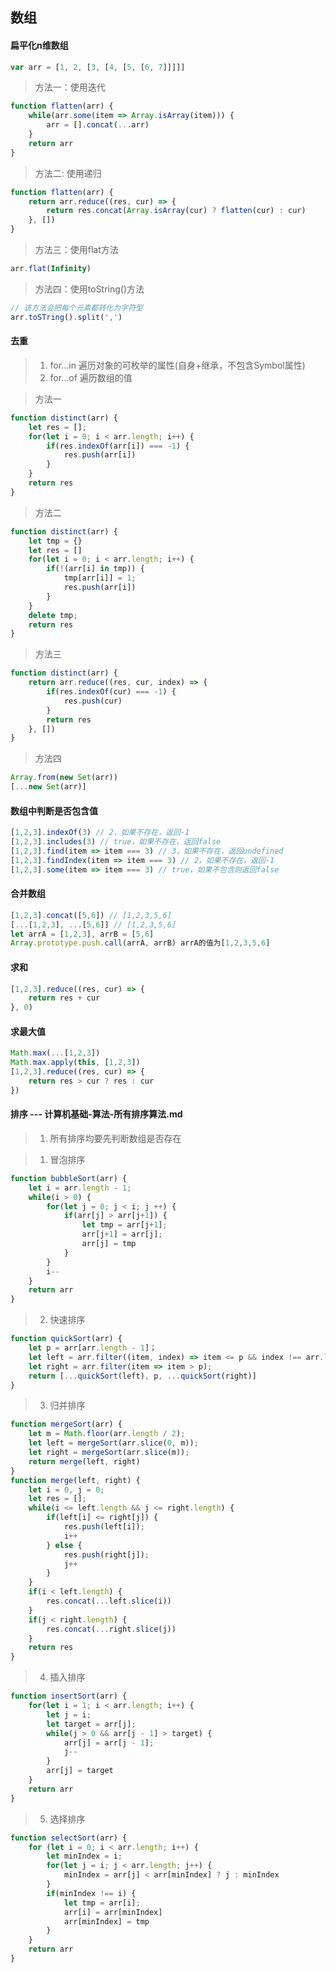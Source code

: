 ## 数组
#### 扁平化n维数组
````javascript
var arr = [1, 2, [3, [4, [5, [6, 7]]]]]
````
> 方法一：使用迭代
````javascript
function flatten(arr) {
    while(arr.some(item => Array.isArray(item))) {
        arr = [].concat(...arr)
    }
    return arr
}
````
> 方法二: 使用递归
````javascript
function flatten(arr) {
    return arr.reduce((res, cur) => {
        return res.concat(Array.isArray(cur) ? flatten(cur) : cur)
    }, [])
}
````
> 方法三：使用flat方法
````javascript
arr.flat(Infinity)
````
> 方法四：使用toString()方法
````javascript
// 该方法会把每个元素都转化为字符型
arr.toSTring().split(',')
````

#### 去重
>1. for...in 遍历对象的可枚举的属性(自身+继承，不包含Symbol属性)
>2. for...of 遍历数组的值

> 方法一
````javascript
function distinct(arr) {
    let res = [];
    for(let i = 0; i < arr.length; i++) {
        if(res.indexOf(arr[i]) === -1) {
            res.push(arr[i])
        }
    }
    return res
}
````

> 方法二
````javascript
function distinct(arr) {
    let tmp = {}
    let res = []
    for(let i = 0; i < arr.length; i++) {
        if(!(arr[i] in tmp)) {
            tmp[arr[i]] = 1;
            res.push(arr[i])
        }
    }
    delete tmp;
    return res
}
````

> 方法三
````javascript
function distinct(arr) {
    return arr.reduce((res, cur, index) => {
        if(res.indexOf(cur) === -1) {
            res.push(cur)
        }
        return res
    }, [])
}
````

> 方法四
````javascript
Array.from(new Set(arr))
[...new Set(arr)]
````

#### 数组中判断是否包含值
````javascript
[1,2,3].indexOf(3) // 2，如果不存在，返回-1
[1,2,3].includes(3) // true，如果不存在，返回false
[1,2,3].find(item => item === 3) // 3，如果不存在，返回undefined
[1,2,3].findIndex(item => item === 3) // 2，如果不存在，返回-1
[1,2,3].some(item => item === 3) // true，如果不包含则返回false
````

#### 合并数组
````javascript
[1,2,3].concat([5,6]) // [1,2,3,5,6]
[...[1,2,3], ...[5,6]] // [1,2,3,5,6]
let arrA = [1,2,3], arrB = [5,6]
Array.prototype.push.call(arrA, arrB) arrA的值为[1,2,3,5,6]
````

#### 求和
````javascript
[1,2,3].reduce((res, cur) => {
    return res + cur
}, 0)
````

#### 求最大值
````javascript
Math.max(...[1,2,3])
Math.max.apply(this, [1,2,3])
[1,2,3].reduce((res, cur) => {
    return res > cur ? res : cur
})
````

#### 排序 ---   计算机基础-算法-所有排序算法.md   
>1. 所有排序均要先判断数组是否存在

>1. 冒泡排序 
````javascript
function bubbleSort(arr) {
    let i = arr.length - 1;
    while(i > 0) {
        for(let j = 0; j < i; j ++) {
            if(arr[j] > arr[j+1]) {
                let tmp = arr[j+1];
                arr[j+1] = arr[j];
                arr[j] = tmp
            }
        }
        i--
    }
    return arr
}
````
>2. 快速排序  
````javascript
function quickSort(arr) {
    let p = arr[arr.length - 1]；
    let left = arr.filter((item, index) => item <= p && index !== arr.length);
    let right = arr.filter(item => item > p);
    return [...quickSort(left), p, ...quickSort(right)]
}
````
>3. 归并排序   
````javascript
function mergeSort(arr) {
    let m = Math.floor(arr.length / 2);
    let left = mergeSort(arr.slice(0, m));
    let right = mergeSort(arr.slice(m));
    return merge(left, right)
}
function merge(left, right) {
    let i = 0, j = 0;
    let res = [];
    while(i <= left.length && j <= right.length) {
        if(left[i] <= right[j]) {
            res.push(left[i]);
            i++
        } else {
            res.push(right[j]);
            j++
        }
    }
    if(i < left.length) {
        res.concat(...left.slice(i))
    }
    if(j < right.length) {
        res.concat(...right.slice(j))
    }
    return res
}
````
>4. 插入排序 
````javascript
function insertSort(arr) {
    for(let i = 1; i < arr.length; i++) {
        let j = i;
        let target = arr[j];
        while(j > 0 && arr[j - 1] > target) {
            arr[j] = arr[j - 1];
            j--
        }
        arr[j] = target
    }
    return arr
}  
````
>5. 选择排序  
````javascript
function selectSort(arr) {
    for (let i = 0; i < arr.length; i++) {
        let minIndex = i;
        for(let j = i; j < arr.length; j++) {
            minIndex = arr[j] < arr[minIndex] ? j : minIndex
        }
        if(minIndex !== i) {
            let tmp = arr[i];
            arr[i] = arr[minIndex]
            arr[minIndex] = tmp
        }
    }
    return arr
}
```` 

